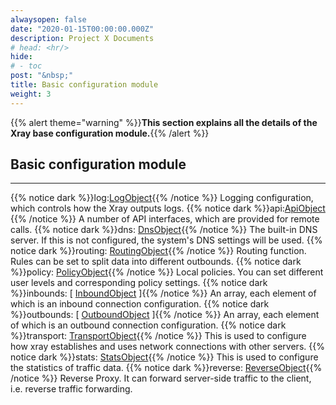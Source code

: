 ```yaml
---
alwaysopen: false
date: "2020-01-15T00:00:00.000Z"
description: Project X Documents
# head: <hr/>
hide:
# - toc
post: "&nbsp;"
title: Basic configuration module
weight: 3
---
```


{{% alert theme="warning" %}}**This section explains all the details of the Xray base configuration module.**{{% /alert %}}

## Basic configuration module
---
{{% notice dark %}}log:[LogObject](./log){{% /notice %}}
Logging configuration, which controls how the Xray outputs logs.
{{% notice dark %}}api:[ApiObject](./api) {{% /notice %}}
A number of API interfaces, which are provided for remote calls.
{{% notice dark %}}dns: [DnsObject](./dns){{% /notice %}}
The built-in DNS server. If this is not configured, the system's DNS settings will be used.
{{% notice dark %}}routing: [RoutingObject](./routing){{% /notice %}}
Routing function. Rules can be set to split data into different outbounds.
{{% notice dark %}}policy: [PolicyObject](./base/policy){{% /notice %}}
Local policies. You can set different user levels and corresponding policy settings.
{{% notice dark %}}inbounds: \[ [InboundObject](./inbounds) \]{{% /notice %}}
An array, each element of which is an inbound connection configuration.
{{% notice dark %}}outbounds: \[ [OutboundObject](./outbounds) \]{{% /notice %}}
An array, each element of which is an outbound connection configuration.
{{% notice dark %}}transport: [TransportObject](./base/transport){{% /notice %}}
This is used to configure how xray establishes and uses network connections with other servers.
{{% notice dark %}}stats: [StatsObject](./stats){{% /notice %}}
This is used to configure the statistics of traffic data.
{{% notice dark %}}reverse: [ReverseObject](./reverse){{% /notice %}}
Reverse Proxy. It can forward server-side traffic to the client, i.e. reverse traffic forwarding.
